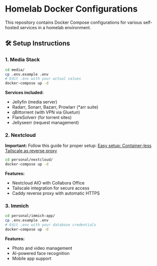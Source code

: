 # Homelab Docker Configurations

This repository contains Docker Compose configurations for various self-hosted services in a homelab environment.


## 🛠️ Setup Instructions

### 1. Media Stack

```bash
cd media/
cp .env.example .env
# Edit .env with your actual values
docker-compose up -d
```

**Services included:**
- Jellyfin (media server)
- Radarr, Sonarr, Bazarr, Prowlarr (*arr suite)
- qBittorrent (with VPN via Gluetun)
- FlareSolverr (for torrent sites)
- Jellyseerr (request management)

### 2. Nextcloud

**Important:** Follow this guide for proper setup: [Easy setup: Container-less Tailscale as reverse proxy](https://github.com/nextcloud/all-in-one/discussions/6817)

```bash
cd personal/nextcloud/
docker-compose up -d
```

**Features:**
- Nextcloud AIO with Collabora Office
- Tailscale integration for secure access
- Caddy reverse proxy with automatic HTTPS

### 3. Immich

```bash
cd personal/immich-app/
cp .env.example .env
# Edit .env with your database credentials
docker-compose up -d
```

**Features:**
- Photo and video management
- AI-powered face recognition
- Mobile app support